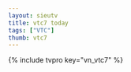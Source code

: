 ```yaml
---
layout: sieutv
title: vtc7 today
tags: ["VTC"]
thumb: vtc7
---
```

{% include tvpro key="vn_vtc7" %}
